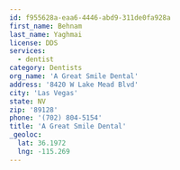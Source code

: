 ```yaml
---
id: f955628a-eaa6-4446-abd9-311de0fa928a
first_name: Behnam
last_name: Yaghmai
license: DDS
services:
  - dentist
category: Dentists
org_name: 'A Great Smile Dental'
address: '8420 W Lake Mead Blvd'
city: 'Las Vegas'
state: NV
zip: '89128'
phone: '(702) 804-5154'
title: 'A Great Smile Dental'
_geoloc:
  lat: 36.1972
  lng: -115.269
---
```

